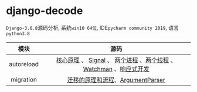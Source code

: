 # django-decode
`Django-3.0.8`源码分析, 系统`win10 64位`, IDE`pycharm community 2019`, 语言`python3.8`

|模块|源码|
|:---:|:---:|
|autoreload|[核心原理](docs/autoreload/第1部分-核心原理.md) 、 [Signal](docs/autoreload/第2部分-Signal.md) 、 [两个进程](docs/autoreload/第3部分-两个进程.md)  、[两个线程](docs/autoreload/第4部分-两个线程.md)  、[Watchman](docs/autoreload/第5部分-Watchman.md)  、[响应式开发](docs/autoreload/第6部分-响应式开发.md)|
|migration|[迁移的原理和流程](docs/migration/README.md)、[ArgumentParser](docs/migration/ArgumentParser.md)|
